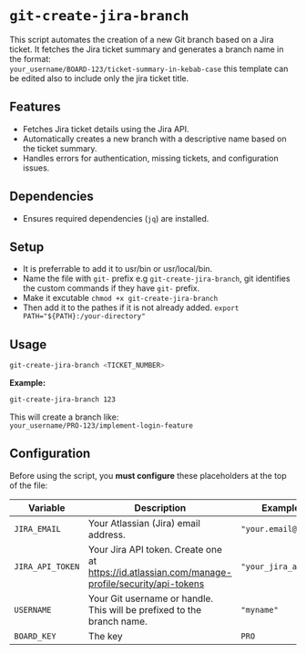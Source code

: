 # `git-create-jira-branch`

This script automates the creation of a new Git branch based on a Jira ticket. It fetches the Jira ticket summary and generates a branch name in the format:  
`your_username/BOARD-123/ticket-summary-in-kebab-case` 
this template can be edited also to include only the jira ticket title.

## Features

- Fetches Jira ticket details using the Jira API.
- Automatically creates a new branch with a descriptive name based on the ticket summary.
- Handles errors for authentication, missing tickets, and configuration issues.

## Dependencies

- Ensures required dependencies (`jq`) are installed.

## Setup

- It is preferrable to add it to usr/bin or usr/local/bin.
- Name the file with `git-` prefix e.g `git-create-jira-branch`, git identifies the custom commands if they have `git-` prefix.
- Make it excutable `chmod +x git-create-jira-branch`
- Then add it to the pathes if it is not already added. `export PATH="${PATH}:/your-directory"`

## Usage

```sh
git-create-jira-branch <TICKET_NUMBER>
```
**Example:**
```sh
git-create-jira-branch 123
```
This will create a branch like:  
`your_username/PRO-123/implement-login-feature`

## Configuration

Before using the script, you **must configure** these placeholders at the top of the file:

| Variable         | Description                                                                                                 | Example Value                                      |
|------------------|------------------------------------------------------------------------------------------------------------|----------------------------------------------------|
| `JIRA_EMAIL`     | Your Atlassian (Jira) email address.                                                                      | `"your.email@domain.com"`                          |
| `JIRA_API_TOKEN` | Your Jira API token. Create one at https://id.atlassian.com/manage-profile/security/api-tokens             | `"your_jira_api_token"`                            |
| `USERNAME`       | Your Git username or handle. This will be prefixed to the branch name.                                     | `"myname"`                                           |
| `BOARD_KEY`      | The key                            | `PRO`
